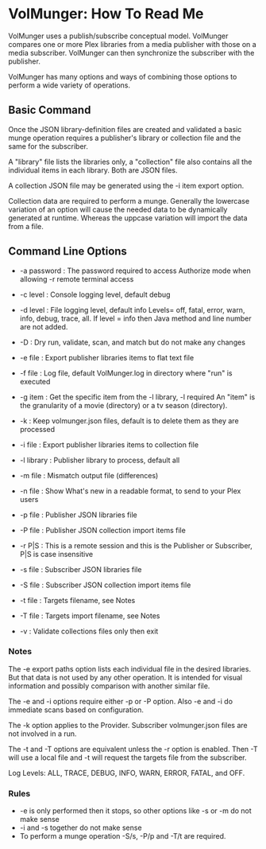 
# VolMunger: How To Read Me

VolMunger uses a publish/subscribe conceptual model. VolMunger compares
one or more Plex libraries from a media publisher with those on a 
media subscriber. VolMunger can then synchronize the subscriber with
the publisher.

VolMunger has many options and ways of combining those options to perform
a wide variety of operations.

## Basic Command

Once the JSON library-definition files are created and validated a basic
munge operation requires a publisher's library or collection file and
the same for the subscriber.

A "library" file lists the libraries only, a "collection" file also contains
all the individual items in each library. Both are JSON files.

A collection JSON file may be generated using the -i item export option.

Collection data are required to perform a munge. Generally the lowercase
variation of an option will cause the needed data to be dynamically generated
at runtime. Whereas the uppcase variation will import the data from a file.

## Command Line Options

 * -a password : The password required to access Authorize mode
      when allowing -r remote terminal access

 * -c level : Console logging level, default debug
 
 * -d level : File logging level, default info 
      Levels= off, fatal, error, warn, info, debug, trace, all.
      If level = info then Java method and line number are not added.
 
 * -D : Dry run, validate, scan, and match but do not make any changes
 
 * -e file : Export publisher libraries items to flat text file
 
 * -f file : Log file, default VolMunger.log in directory where "run" is executed
 
 * -g item : Get the specific item from the -l library, -l required
             An "item" is the granularity of a movie (directory) or a tv season (directory).

 * -k : Keep volmunger.json files, default is to delete them as they are processed
 
 * -i file : Export publisher libraries items to collection file
 
 * -l library : Publisher library to process, default all
 
 * -m file : Mismatch output file (differences)

 * -n file : Show What's new in a readable format, to send to your Plex users

 * -p file : Publisher JSON libraries file
 
 * -P file : Publisher JSON collection import items file

 * -r P|S : This is a remote session and this is the Publisher or Subscriber, P|S is case insensitive 

 * -s file : Subscriber JSON libraries file
 
 * -S file : Subscriber JSON collection import items file
 
 * -t file : Targets filename, see Notes
 
 * -T file : Targets import filename, see Notes

 * -v : Validate collections files only then exit

### Notes

The -e export paths option lists each individual file in the desired
libraries. But that data is not used by any other operation. It is 
intended for visual information and possibly comparison with another
similar file.

The -e and -i options require either -p or -P option. Also -e and -i do
immediate scans based on configuration. 

The -k option applies to the Provider. Subscriber volmunger.json files are not
involved in a run.

The -t and -T options are equivalent unless the -r option is enabled. Then
-T will use a local file and -t will request the targets file from
the subscriber.

Log Levels: ALL, TRACE, DEBUG, INFO, WARN, ERROR, FATAL, and OFF.

### Rules
 * -e is only performed then it stops, so other options like -s or -m do not make sense
 * -i and -s together do not make sense
 * To perform a munge operation -S/s, -P/p and -T/t are required.
